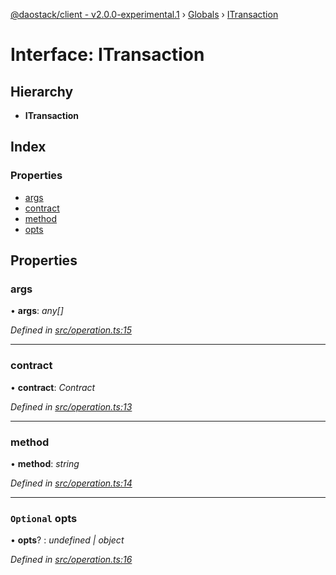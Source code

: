 [@daostack/client - v2.0.0-experimental.1](../README.md) › [Globals](../globals.md) › [ITransaction](itransaction.md)

# Interface: ITransaction

## Hierarchy

* **ITransaction**

## Index

### Properties

* [args](itransaction.md#args)
* [contract](itransaction.md#contract)
* [method](itransaction.md#method)
* [opts](itransaction.md#optional-opts)

## Properties

###  args

• **args**: *any[]*

*Defined in [src/operation.ts:15](https://github.com/daostack/client/blob/6c661ff/src/operation.ts#L15)*

___

###  contract

• **contract**: *Contract*

*Defined in [src/operation.ts:13](https://github.com/daostack/client/blob/6c661ff/src/operation.ts#L13)*

___

###  method

• **method**: *string*

*Defined in [src/operation.ts:14](https://github.com/daostack/client/blob/6c661ff/src/operation.ts#L14)*

___

### `Optional` opts

• **opts**? : *undefined | object*

*Defined in [src/operation.ts:16](https://github.com/daostack/client/blob/6c661ff/src/operation.ts#L16)*
